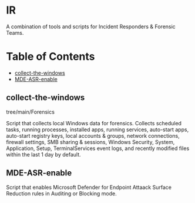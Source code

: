 # IR
A combination of tools and scripts for Incident Responders & Forensic Teams.

Table of Contents  
=================
 * [collect-the-windows](#collect-the-windows) 
 * [MDE-ASR-enable](#MDE-ASR-enable) 

## collect-the-windows
tree/main/Forensics

Script that collects local Windows data for forensics. Collects scheduled tasks, running processes, installed apps, running services, auto-start apps, auto-start registry keys, local accounts & groups, network connections, firewall settings, SMB sharing & sessions, Windows Security, System, Application, Setup, TerminalServices event logs, and recently modified files within the last 1 day by default.

## MDE-ASR-enable

Script that enables Microsoft Defender for Endpoint Attaack Surface Reduction rules in Auditing or Blocking mode.
